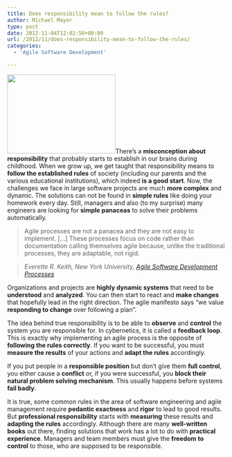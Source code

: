 ```yaml
---
title: Does responsibility mean to follow the rules?
author: Michael Mayer
type: post
date: 2012-11-04T12:02:50+00:00
url: /2012/11/does-responsibility-mean-to-follow-the-rules/
categories:
  - 'Agile Software Development'

---
```

<img class="alignright size-full wp-image-2179" title="Responsibility & Control" src="/wp-content/uploads/2012/11/control.jpg" alt="" width="250" height="182" />There&#8217;s a **misconception about responsibility** that probably starts to establish in our brains during childhood. When we grow up, we get taught that responsibility means to **follow the established rules** of society (including our parents and the various educational institutions), which indeed **is a good start**. Now, the challenges we face in large software projects are much **more complex** and dynamic. The solutions can not be found in **simple rules** like doing your homework every day. Still, managers and also (to my surprise) many engineers are looking for **simple panaceas** to solve their problems automatically.

> Agile processes are not a panacea and they are not easy to implement. [&#8230;] These processes focus on code rather than documentation calling themselves agile because, unlike the traditional processes, they are adaptable, not rigid.
  
> <cite>Everette R. Keith, New York University, <a href="http://www.cs.nyu.edu/courses/spring03/V22.0474-001/lectures/agile/AgileDevelopmentDifferentApproach.pdf">Agile Software Development Processes</a></cite>

Organizations and projects are **highly dynamic systems** that need to be **understood** and **analyzed**. You can then start to react and **make changes** that hopefully lead in the right direction. The agile manifesto says &#8220;we value **responding to change** over following a plan&#8221;.

The idea behind true responsibility is to be able to **observe** and **control** the system you are responsible for. In cybernetics, it is called a **feedback loop**. This is exactly why implementing an agile process is the opposite of **following the rules correctly**. If you want to be successful, you must **measure the results** of your actions and **adapt the rules** accordingly.

If you put people in a **responsible position** but don&#8217;t give them **full control**, you either cause a **conflict** or, if you were successful, you **block their natural problem solving mechanism**. This usually happens before systems **fail badly**.

It is true, some common rules in the area of software engineering and agile management require **pedantic exactness** and **rigor** to lead to good results. But **professional responsibility** starts with **measuring** these results and **adapting the rules** accordingly. Although there are many **well-written books** out there, finding solutions that work has a lot to do with **practical experience**. Managers and team members must give the **freedom to control** to those, who are supposed to be responsible.